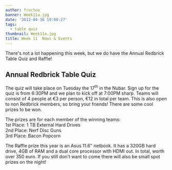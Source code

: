 ```yaml
---
author: fructus
banner: Week11a.jpg
date: '2012-04-16 19:00:27'
tags:
  - table quiz
thumbnail: Week11a.jpg
title: Week 11  News & Events
---
```


There's not a lot happening this week, but we do have the Annual Redbrick Table
Quiz and Raffle!

 <!-- more -->

## Annual Redbrick Table Quiz

The quiz will take place on Tuesday the 17<sup>th</sup> in the Nubar. Sign up
for the quiz is from 6:30PM and we plan to kick off at 7:00PM sharp. Teams will
consist of 4 people at €3 per person, €12 in total per team. This is also open
to non Redbrick members, so bring your friends! There are some cool prizes to be
won.

The prizes are for each member of the winning teams:  
1st Place: 1 TB External Hard Drives  
2nd Place: Nerf Disc Guns  
3rd Place: Bacon Popcorn

The Raffle prize this year is an Asus 11.6" netbook. It has a 320GB hard drive,
4GB of RAM and a dual core processor with HDMI out. In total, worth over 350
euro. If you still don't want to come there will also be small spot prizes on
the night!
